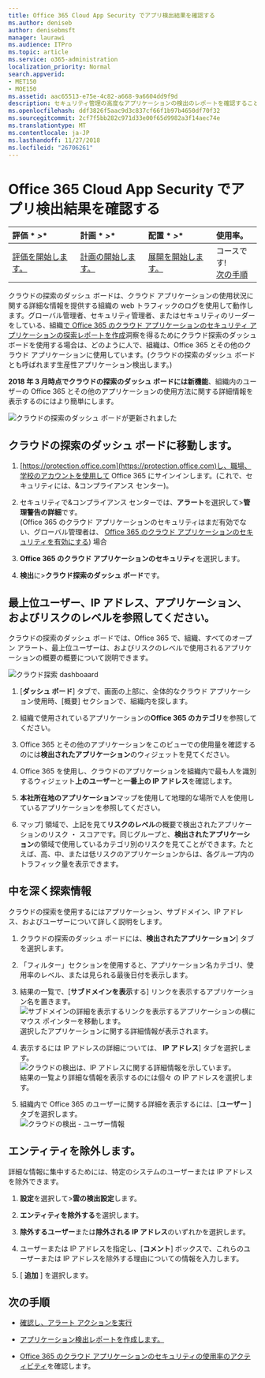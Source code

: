 ```yaml
---
title: Office 365 Cloud App Security でアプリ検出結果を確認する
ms.author: deniseb
author: denisebmsft
manager: laurawi
ms.audience: ITPro
ms.topic: article
ms.service: o365-administration
localization_priority: Normal
search.appverid:
- MET150
- MOE150
ms.assetid: aac65513-e75e-4c82-a668-9a6604dd9f9d
description: セキュリティ管理の高度なアプリケーションの検出のレポートを確認することにより、組織内のユーザーがクラウドのアプリケーションを使用する方法の詳細については。ファイアウォールやプロキシのログ ファイルを使用してアプリケーションの検出のレポートを作成した後は、アプリケーションの検出のダッシュ ボードで、結果を確認します。
ms.openlocfilehash: ddf3826f5aac9d3c837cf66f1b97b4650df70f32
ms.sourcegitcommit: 2cf7f5bb282c971d33e00f65d9982a3f14aec74e
ms.translationtype: MT
ms.contentlocale: ja-JP
ms.lasthandoff: 11/27/2018
ms.locfileid: "26706261"
---
```

# <a name="review-app-discovery-findings-in-office-365-cloud-app-security"></a>Office 365 Cloud App Security でアプリ検出結果を確認する
  
|評価 * *\>**|計画 * *\>**|配置 * *\>**|使用率。|
|:-----|:-----|:-----|:-----|
|[評価を開始します。](office-365-cas-overview.md) <br/> |[計画の開始します。](get-ready-for-office-365-cas.md) <br/> |[展開を開始します。](turn-on-office-365-cas.md) <br/> |コースです!  <br/> [次の手順](#next-steps) <br/> |
   
クラウドの探索のダッシュ ボードは、クラウド アプリケーションの使用状況に関する詳細な情報を提供する組織の web トラフィックのログを使用して動作します。グローバル管理者、セキュリティ管理者、またはセキュリティのリーダーをしている、組織[で Office 365 のクラウド アプリケーションのセキュリティ アプリケーションの探索レポートを作成](create-app-discovery-reports-in-ocas.md)洞察を得るためにクラウド探索のダッシュ ボードを使用する場合は、どのように人で、組織は、Office 365 とその他のクラウド アプリケーションに使用しています。(クラウドの探索のダッシュ ボードとも呼ばれます生産性アプリケーション検出します。)
  
 **2018 年 3 月時点でクラウドの探索のダッシュ ボードには新機能**、組織内のユーザーの Office 365 とその他のアプリケーションの使用方法に関する詳細情報を表示するのにはより簡単にします。 
  
![クラウドの探索のダッシュ ボードが更新されました](media/12712681-c0b3-4cb3-b7fd-2cf2ad4e825f.png)
     
## <a name="go-to-the-cloud-discovery-dashboard"></a>クラウドの探索のダッシュ ボードに移動します。

1. [https://protection.office.com](https://protection.office.com)し、職場、学校のアカウントを使用して Office 365 にサインインします。(これで、セキュリティには、&amp;コンプライアンス センター)。 
    
2. セキュリティで&amp;コンプライアンス センターでは、**アラート**を選択して\>**管理警告の詳細**です。<br/>(Office 365 のクラウド アプリケーションのセキュリティはまだ有効でない、グローバル管理者は、 [Office 365 のクラウド アプリケーションのセキュリティを有効にする](turn-on-office-365-cas.md)) 場合
    
3. **Office 365 のクラウド アプリケーションのセキュリティ**を選択します。
    
4. **検出**に\>**クラウド探索のダッシュ ボード**です。
    
## <a name="see-your-top-users-ip-addresses-apps-and-risk-levels"></a>最上位ユーザー、IP アドレス、アプリケーション、およびリスクのレベルを参照してください。

クラウドの探索のダッシュ ボードでは、Office 365 で、組織、すべてのオープン アラート、最上位ユーザーは、およびリスクのレベルで使用されるアプリケーションの概要の概要について説明できます。
  
![クラウド探索 dashboaard](media/06696946-fbdf-4781-b5b8-2ac074fcb2a1.png)
  
1. [**ダッシュ ボード**] タブで、画面の上部に、全体的なクラウド アプリケーション使用時、[概要] セクションで、組織内を探します。 
    
2. 組織で使用されているアプリケーションの**Office 365 のカテゴリ**を参照してください。 
    
3. Office 365 とその他のアプリケーションをこのビューでの使用量を確認するのには**検出されたアプリケーション**のウィジェットを見てください。 
    
4. Office 365 を使用し、クラウドのアプリケーションを組織内で最も人を識別するウィジェット**上のユーザー**と**一番上の IP アドレス**を確認します。 
    
5. **本社所在地のアプリケーション**マップを使用して地理的な場所で人を使用しているアプリケーションを参照してください。 
    
6. マップ] 領域で、上記を見て**リスクのレベル**の概要で検出されたアプリケーションのリスク ・ スコアです。同じグループと、**検出されたアプリケーション**の領域で使用しているカテゴリ別のリスクを見てことができます。たとえば、高、中、または低リスクのアプリケーションからは、各グループ内のトラフィック量を表示できます。 
    
## <a name="dive-deeper-into-the-information"></a>中を深く探索情報

クラウドの探索を使用するにはアプリケーション、サブドメイン、IP アドレス、およびユーザーについて詳しく説明をします。
  
1. クラウドの探索のダッシュ ボードには、**検出されたアプリケーション**] タブを選択します。 
    
2. 「フィルター」セクションを使用すると、アプリケーション名カテゴリ、使用率のレベル、または見られる最後日付を表示します。
    
3. 結果の一覧で、[**サブドメインを表示**する] リンクを表示するアプリケーション名を置きます。<br/> ![サブドメインの詳細を表示するリンクを表示するアプリケーションの横にマウス ポインターを移動します。](media/4a212215-8a2c-46fd-9ef9-89e4064658a6.png)<br/>選択したアプリケーションに関する詳細情報が表示されます。
    
4. 表示するには IP アドレスの詳細については、 **IP アドレス**] タブを選択します。<br/>![クラウドの検出は、IP アドレスに関する詳細情報を示しています。](media/0c742bf6-da9e-4d22-8656-a27a5007d5d5.png)<br/>結果の一覧より詳細な情報を表示するのには個々 の IP アドレスを選択します。
    
5. 組織内で Office 365 のユーザーに関する詳細を表示するには、[**ユーザー** ] タブを選択します。<br/>![クラウドの検出 - ユーザー情報](media/2d9c2d85-01e6-4057-8020-d9a68f26bbac.png)
  
## <a name="exclude-entities"></a>エンティティを除外します。

詳細な情報に集中するためには、特定のシステムのユーザーまたは IP アドレスを除外できます。
  
1. **設定**を選択して\>**雲の検出設定**します。
    
2. **エンティティを除外する**を選択します。
    
3. **除外するユーザー**または**除外される IP アドレス**のいずれかを選択します。
    
4. ユーザーまたは IP アドレスを指定し、[**コメント**] ボックスで、これらのユーザーまたは IP アドレスを除外する理由についての情報を入力します。 
    
5. [ **追加** ] を選択します。
    
## <a name="next-steps"></a>次の手順

- [確認し、アラート アクションを実行](review-office-365-cas-alerts.md)
    
- [アプリケーション検出レポートを作成します。](create-app-discovery-reports-in-ocas.md)
    
- [Office 365 のクラウド アプリケーションのセキュリティの使用率のアクティビティ](utilization-activities-for-ocas.md)を確認します。
    

